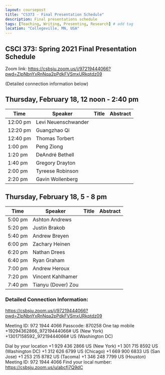 ```yaml
---
layout: coursepost
title: "CS373 - Final Presentation Schedule"
description: Final presentations schedule
tags: [Teaching, Writing, Presenting, Research] # add tag
location: "Collegeville, MN, USA"
---
```


## CSCI 373: Spring 2021 Final Presentation Schedule

Zoom link: https://csbsju.zoom.us/j/97219444066?pwd=ZlpNbnYxRnNqa2pPdkFVSmxURkptdz09

(Detailed connection information below)

## Thursday, February 18, 12 noon - 2:40 pm

| **Time** | **Speaker** | **Title** | **Abstract** |
| -------- | ----------- | --------- | ------------ |
| 12:00 pm | Levi Neuenschwander | | |
| 12:20 pm | Guangzhao Qi | | |
| 12:40 pm | Thomas Torbert | | |
| 1:00 pm | Peng Ziong | | |
| 1:20 pm | DeAndré Bethell | | |
| 1:40 pm | Gregory Drayton | | |
| 2:00 pm | Tyreese Robinson | | |
| 2:20 pm | Gavin Wollenberg | | |


## Thursday, February 18, 5 - 8 pm

| **Time** | **Speaker** | **Title** | **Abstract** |
| -------- | ----------- | --------- | ------------ |
| 5:00 pm | Ashton Andrews | | |
| 5:20 pm | Justin Brakob | | |
| 5:40 pm | Andrew Breyen | | |
| 6:00 pm | Zachary Heinen | | |
| 6:20 pm | Nathan Drees | | |
| 6:40 pm | Ryan Graham | | |
| 7:00 pm | Andrew Heroux | | |
| 7:20 pm | Vincent Kahlhamer | | |
| 7:40 pm | Tianyu (Dover) Zou |  |  |

### Detailed Connection Information: 

https://csbsju.zoom.us/j/97219444066?pwd=ZlpNbnYxRnNqa2pPdkFVSmxURkptdz09

Meeting ID: 972 1944 4066
Passcode: 870258
One tap mobile
+19294362866,,97219444066# US (New York)
+13017158592,,97219444066# US (Washington DC)

Dial by your location
        +1 929 436 2866 US (New York)
        +1 301 715 8592 US (Washington DC)
        +1 312 626 6799 US (Chicago)
        +1 669 900 6833 US (San Jose)
        +1 253 215 8782 US (Tacoma)
        +1 346 248 7799 US (Houston)
Meeting ID: 972 1944 4066
Find your local number: https://csbsju.zoom.us/u/abcfj7Q9dC


